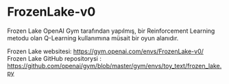 # FrozenLake-v0

Frozen Lake OpenAI Gym tarafından yapılmış, bir Reinforcement Learning metodu olan Q-Learning kullanımına müsait bir oyun alanıdır.

Frozen Lake websitesi: https://gym.openai.com/envs/FrozenLake-v0/
Frozen Lake GitHub repositorysi : https://github.com/openai/gym/blob/master/gym/envs/toy_text/frozen_lake.py
